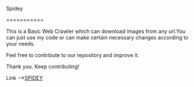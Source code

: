 Spidey

===========

This is a Basic Web Crawler which can download images from any url.You can just use my code or can make certain necessary changes according to your needs.

Feel free to contribute to our repository and improve it.

Thank you. Keep contributing!

Link -->[SPIDEY](https://github.com/lugnitdgp/Spidey)
